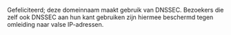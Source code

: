 Gefeliciteerd; deze domeinnaam maakt gebruik van DNSSEC. Bezoekers die zelf 
ook DNSSEC aan hun kant gebruiken zijn hiermee beschermd tegen omleiding 
naar valse IP-adressen.
